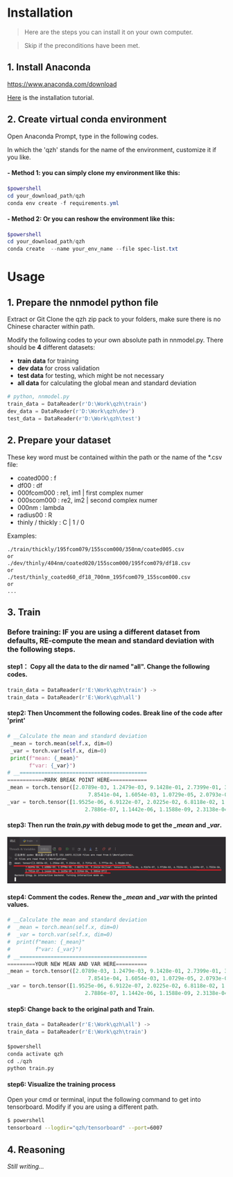 # Installation

> Here are the steps you can install it on your own computer.

> Skip if the preconditions have been met.

## 1. Install Anaconda

<https://www.anaconda.com/download>

[Here](https://zhuanlan.zhihu.com/p/459601766) is the installation tutorial.

## 2. Create virtual conda environment

Open Anaconda Prompt, type in the following codes.

In which the 'qzh' stands for the name of the environment, customize it if you like.

#### - Method 1: you can simply clone my environment like this:
```powershell
$powershell
cd your_download_path/qzh
conda env create -f requirements.yml
```

#### - Method 2: Or you can reshow the environment like this:

```powershell
$powershell
cd your_download_path/qzh
conda create  --name your_env_name --file spec-list.txt
```
# Usage

## 1. Prepare the nnmodel python file

Extract or Git Clone the qzh zip pack to your folders, make sure there is no Chinese character within path.

Modify the following codes to your own absolute path in nnmodel.py. There should be **4** different datasets:

- **train data** for training
- **dev data** for cross validation
- **test data** for testing, which might be not necessary
- **all data** for calculating the global mean and standard deviation

```python
# python, nnmodel.py
train_data = DataReader(r'D:\Work\qzh\train')
dev_data = DataReader(r'D:\Work\qzh\dev')
test_data = DataReader(r'D:\Work\qzh\test')
```

## 2. Prepare your dataset

These key word must be contained within the path or the name of the *.csv file:

- coated000 : f
- df00 : df
- 000fcom000 : re1, im1 | first complex numer
- 000scom000 : re2, im2 | second complex numer
- 000nm : lambda
- radius00 : R
- thinly / thickly : C | 1 / 0

Examples:

```plaintext
./train/thickly/195fcom079/155scom000/350nm/coated005.csv
or
./dev/thinly/404nm/coated020/155scom000/195fcom079/df18.csv
or
./test/thinly_coated60_df18_700nm_195fcom079_155scom000.csv
or
...
```

## 3. Train
### Before training: IF you are using a different dataset from defaults, RE-compute the mean and  standard deviation with the following steps.
#### step1： Copy all the data to the dir named "all". Change the following codes.
```python
train_data = DataReader(r'E:\Work\qzh\train') ->
train_data = DataReader(r'E:\Work\qzh\all')
```
#### step2: Then Uncomment the following codes. Break line of the code after 'print'
```python
# __Calculate the mean and standard deviation
 _mean = torch.mean(self.x, dim=0)
 _var = torch.var(self.x, dim=0)
 print(f"mean: {_mean}"
       f"var: {_var}")
# __=========================================
============MARK BREAK POINT HERE============
_mean = torch.tensor([2.0789e-03, 1.2479e-03, 9.1428e-01, 2.7399e-01, 3.7701e-04, 1.9827e-03,
                          7.8541e-04, 1.6054e-03, 1.0729e-05, 2.0793e-02, 9.2274e-04], dtype=torch.float32)
_var = torch.tensor([1.9525e-06, 6.9122e-07, 2.0225e-02, 6.8118e-02, 1.1622e-07, 1.7514e-06,
                         2.7886e-07, 1.1442e-06, 1.1588e-09, 2.3138e-04, 5.2836e-07], dtype=torch.float32)
```
#### step3: Then run the *train.py* with debug mode to get the *_mean* and *_var*.
![img.png](img.png)
#### step4: Comment the codes. Renew the *_mean* and *_var* with the printed values.
```python
# __Calculate the mean and standard deviation
#  _mean = torch.mean(self.x, dim=0)
#  _var = torch.var(self.x, dim=0)
#  print(f"mean: {_mean}"
#        f"var: {_var}")
# __=========================================
=========YOUR NEW MEAN AND VAR HERE==========
_mean = torch.tensor([2.0789e-03, 1.2479e-03, 9.1428e-01, 2.7399e-01, 3.7701e-04, 1.9827e-03,
                          7.8541e-04, 1.6054e-03, 1.0729e-05, 2.0793e-02, 9.2274e-04], dtype=torch.float32)
_var = torch.tensor([1.9525e-06, 6.9122e-07, 2.0225e-02, 6.8118e-02, 1.1622e-07, 1.7514e-06,
                         2.7886e-07, 1.1442e-06, 1.1588e-09, 2.3138e-04, 5.2836e-07], dtype=torch.float32)
```
#### step5: Change back to the original path and Train.
```python
train_data = DataReader(r'E:\Work\qzh\all') ->
train_data = DataReader(r'E:\Work\qzh\train')

$powershell
conda activate qzh
cd ./qzh
python train.py
```
#### step6: Visualize the training process
Open your cmd or terminal, input the following command to get into tensorboard. Modify if you are using a different path.
```bash
$ powershell
tensorboard --logdir="qzh/tensorboard" --port=6007
```
## 4. Reasoning

*Still writing...*